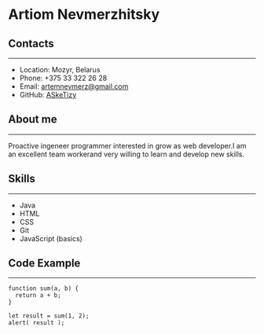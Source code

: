
# **Artiom Nevmerzhitsky**

## **Contacts**
---
* Location: Mozyr, Belarus
* Phone: +375 33 322 26 28
* Email: artemnevmerz@gmail.com
* GitHub: [ASkeTizy](https://github.com/ASkeTizy)

## **About me**
---
Proactive ingeneer programmer interested in grow as web developer.I am an excellent team workerand very willing to learn and develop new skills.
## **Skills**
---
* Java
* HTML
* CSS
* Git
* JavaScript (basics)
 
## **Code Example**
---
```
function sum(a, b) {
  return a + b;
}

let result = sum(1, 2);
alert( result );
```

